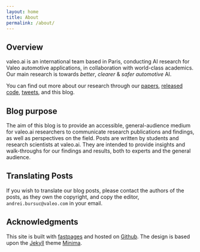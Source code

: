 ```yaml
---
layout: home
title: About
permalink: /about/
---
```


## Overview
valeo.ai is an international team based in Paris, conducting AI research for Valeo automotive applications, in collaboration with world-class academics. Our main research is towards *better*, *clearer* & *safer automotive* AI. 

You can find out more about our research through our [papers](https://ptrckprz.github.io/vaipub), [released code](https://github.com/valeoai), [tweets](https://twitter.com/valeoai), and this blog.

## Blog purpose
The aim of this blog is to provide an accessible, general-audience medium for valeo.ai researchers to communicate research publications and findings, as well as perspectives on the field. Posts are written by students and research scientists at valeo.ai. They are intended to provide insights and walk-throughs for our findings and results, both to experts and the general audience.

## Translating Posts
If you wish to translate our blog posts, please contact the authors of the posts, as they own the copyright, and copy the editor, `andrei.bursuc@valeo.com` in your email.

## Acknowledgments
This site is built with [fastpages](https://fastpages.fast.ai/) and hosted on [Github](https://github.com/).
The design is based upon the [Jekyll](https://jekyllrb.com/) theme [Minima](https://github.com/jekyll/minima). 
